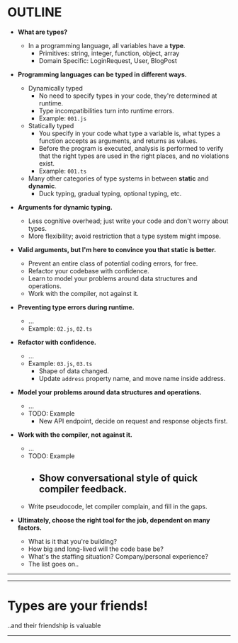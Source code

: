 # OUTLINE

- **What are types?**
  - In a programming language, all variables have a **type**.
    - Primitives: string, integer, function, object, array
    - Domain Specific: LoginRequest, User, BlogPost

- **Programming languages can be typed in different ways.**
  - Dynamically typed
    - No need to specify types in your code, they're determined at runtime.
    - Type incompatibilities turn into runtime errors.
    - Example: `001.js`
  - Statically typed
    - You specify in your code what type a variable is, what types a function
      accepts as arguments, and returns as values.
    - Before the program is executed, analysis is performed to verify that the
      right types are used in the right places, and no violations exist.
    - Example: `001.ts`
  - Many other categories of type systems in between **static** and **dynamic**.
    - Duck typing, gradual typing, optional typing, etc.

- **Arguments for dynamic typing.**
  - Less cognitive overhead; just write your code and don't worry about types.
  - More flexibility; avoid restriction that a type system might impose.

- **Valid arguments, but I'm here to convince you that static is better.**
  - Prevent an entire class of potential coding errors, for free.
  - Refactor your codebase with confidence.
  - Learn to model your problems around data structures and operations.
  - Work with the compiler, not against it.

- **Preventing type errors during runtime.**
  - ...
  - Example: `02.js`, `02.ts`

- **Refactor with confidence.**
  - ...
  - Example: `03.js`, `03.ts`
    - Shape of data changed.
    - Update `address` property name, and move name inside address.
  
- **Model your problems around data structures and operations.**
  - ...
  - TODO: Example
    - New API endpoint, decide on request and response objects first.

- **Work with the compiler, not against it.**
  - ...
  - TODO: Example
    - Show conversational style of quick compiler feedback.
      - 
  - Write pseudocode, let compiler complain, and fill in the gaps.
  
- **Ultimately, choose the right tool for the job, dependent on many factors.**
  - What is it that you're building?
  - How big and long-lived will the code base be?
  - What's the staffing situation? Company/personal experience?
  - The list goes on..

---



---

# Types are your friends!

..and their friendship is valuable

---


